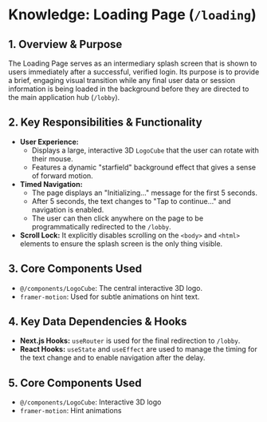 # Knowledge: Loading Page (`/loading`)

## 1. Overview & Purpose

The Loading Page serves as an intermediary splash screen that is shown to users immediately after a successful, verified login. Its purpose is to provide a brief, engaging visual transition while any final user data or session information is being loaded in the background before they are directed to the main application hub (`/lobby`).

## 2. Key Responsibilities & Functionality

-   **User Experience:**
    -   Displays a large, interactive 3D `LogoCube` that the user can rotate with their mouse.
    -   Features a dynamic "starfield" background effect that gives a sense of forward motion.
-   **Timed Navigation:**
    -   The page displays an "Initializing..." message for the first 5 seconds.
    -   After 5 seconds, the text changes to "Tap to continue..." and navigation is enabled.
    -   The user can then click anywhere on the page to be programmatically redirected to the `/lobby`.
-   **Scroll Lock:** It explicitly disables scrolling on the `<body>` and `<html>` elements to ensure the splash screen is the only thing visible.

## 3. Core Components Used

-   `@/components/LogoCube`: The central interactive 3D logo.
-   `framer-motion`: Used for subtle animations on hint text.

## 4. Key Data Dependencies & Hooks

-   **Next.js Hooks:** `useRouter` is used for the final redirection to `/lobby`.
-   **React Hooks:** `useState` and `useEffect` are used to manage the timing for the text change and to enable navigation after the delay. 

## 5. Core Components Used

- `@/components/LogoCube`: Interactive 3D logo
- `framer-motion`: Hint animations 